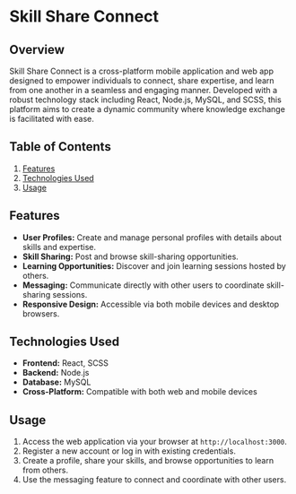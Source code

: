 # Skill Share Connect

## Overview

Skill Share Connect is a cross-platform mobile application and web app designed to empower individuals to connect, share expertise, and learn from one another in a seamless and engaging manner. Developed with a robust technology stack including React, Node.js, MySQL, and SCSS, this platform aims to create a dynamic community where knowledge exchange is facilitated with ease.

## Table of Contents
1. [Features](#features)
2. [Technologies Used](#technologies-used)
3. [Usage](#usage)


## Features
- **User Profiles:** Create and manage personal profiles with details about skills and expertise.
- **Skill Sharing:** Post and browse skill-sharing opportunities.
- **Learning Opportunities:** Discover and join learning sessions hosted by others.
- **Messaging:** Communicate directly with other users to coordinate skill-sharing sessions.
- **Responsive Design:** Accessible via both mobile devices and desktop browsers.

## Technologies Used
- **Frontend:** React, SCSS
- **Backend:** Node.js
- **Database:** MySQL
- **Cross-Platform:** Compatible with both web and mobile devices

## Usage
1. Access the web application via your browser at `http://localhost:3000`.
2. Register a new account or log in with existing credentials.
3. Create a profile, share your skills, and browse opportunities to learn from others.
4. Use the messaging feature to connect and coordinate with other users.
